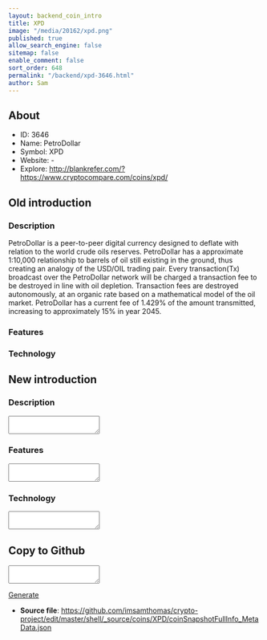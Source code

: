 ```yaml
---
layout: backend_coin_intro
title: XPD
image: "/media/20162/xpd.png"
published: true
allow_search_engine: false
sitemap: false
enable_comment: false
sort_order: 648
permalink: "/backend/xpd-3646.html"
author: Sam
---
```


## About

- ID: 3646
- Name: PetroDollar
- Symbol: XPD
- Website: -
- Explore: http://blankrefer.com/?https://www.cryptocompare.com/coins/xpd/


## Old introduction

### Description

<p>PetroDollar is a peer-to-peer digital currency designed to deflate with relation to the world crude oils reserves. PetroDollar has a approximate 1:10,000 relationship to barrels of oil still existing in the ground, thus creating an analogy of the USD/OIL trading pair. Every transaction(Tx) broadcast over the PetroDollar network will be charged a transaction fee to be destroyed in line with oil depletion. Transaction fees are destroyed autonomously, at an organic rate based on a mathematical model of the oil market. PetroDollar has a current fee of 1.429% of the amount transmitted, increasing to approximately 15% in year 2045.</p>

### Features


### Technology




## New introduction


### Description
<textarea id="meta_description" name="description"></textarea>

### Features
<textarea id="meta_features" name="features"></textarea>

### Technology
<textarea id="meta_technology" name="technology"></textarea>


## Copy to Github

<textarea id="coinsnapshotfullinfo_metadata"></textarea>

<a href="#gen" onclick="generateMetaDatJson()">Generate</a>

- **Source file**: <a href="https://github.com/imsamthomas/crypto-project/edit/master/shell/_source/coins/XPD/coinSnapshotFullInfo_MetaData.json">https://github.com/imsamthomas/crypto-project/edit/master/shell/_source/coins/XPD/coinSnapshotFullInfo_MetaData.json</a>

